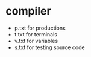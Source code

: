# compiler
+ p.txt for productions  
+ t.txt for terminals  
+ v.txt for variables  
+ s.txt for testing source code  
